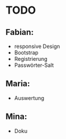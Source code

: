 TODO
====

Fabian:
-------

* responsive Design
* Bootstrap
* Registrierung
* Passwörter-Salt

Maria:
------

* Auswertung

Mina:
-----

* Doku